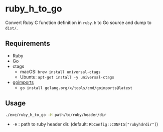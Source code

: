 # ruby_h_to_go
Convert Ruby C function definition in `ruby.h` to Go source and dump to `dist/`.

## Requirements
* Ruby
* Go
* ctags
  * macOS: `brew install universal-ctags`
  * Ubuntu: `apt-get install -y universal-ctags`
* [goimports](https://pkg.go.dev/golang.org/x/tools/cmd/goimports)
  * `go install golang.org/x/tools/cmd/goimports@latest`

## Usage
```bash
./exe/ruby_h_to_go -H path/to/ruby/header/dir
```

* `-H` : path to ruby header dir. (default: `RbConfig::CONFIG["rubyhdrdir"]`)
